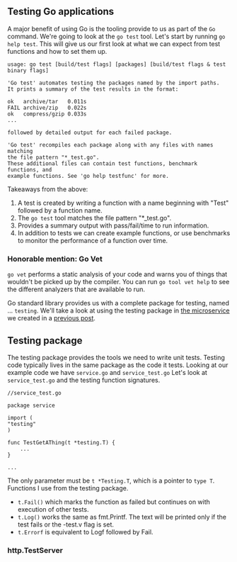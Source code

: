 ## Testing Go applications

A major benefit of using Go is the tooling provide to us as part of the `Go` command. We're going to look at the `go test` tool.
Let's start by running `go help test`. This will give us our first look at what we can expect from test functions and how to set them up.

```
usage: go test [build/test flags] [packages] [build/test flags & test binary flags]

'Go test' automates testing the packages named by the import paths.
It prints a summary of the test results in the format:

ok   archive/tar   0.011s
FAIL archive/zip   0.022s
ok   compress/gzip 0.033s
...

followed by detailed output for each failed package.

'Go test' recompiles each package along with any files with names matching
the file pattern "*_test.go".
These additional files can contain test functions, benchmark functions, and
example functions. See 'go help testfunc' for more.

```
Takeaways from the above:

1. A test is created by writing a function with a name beginning with "Test" followed by a function name.
2. The `go test` tool matches the file pattern "*_test.go".
3. Provides a summary output with pass/fail/time to run information.
4. In addition to tests we can create example functions, or use benchmarks to monitor the performance of a function over time.


### Honorable mention: Go Vet
`go vet` performs a static analysis of your code and warns you of things that wouldn't be picked up by the compiler. You can run `go tool vet help` to see the different analyzers that are available to run.


Go standard library provides us with a complete package for testing, named ... `testing`. We'll take a look at using the testing package in [the microservice]() we created in a [previous post]().



## Testing package
The testing package provides the tools we need to write unit tests. Testing code typically lives in the same package as the code it tests. Looking at our example code we have `service.go` and `service_test.go`
Let's look at `service_test.go` and the testing function signatures.

```
//service_test.go

package service

import (
"testing"
)

func TestGetAThing(t *testing.T) {
    ...
}

...

```

The only parameter must be `t *Testing.T`, which is a pointer to `type T`. Functions I use from the testing package.
- `t.Fail()` which marks the function as failed but continues on with execution of other tests.
- `t.Log()` works the same as fmt.Printf. The text will be printed only if the test fails or the -test.v flag is set.
- `t.Errorf` is equivalent to Logf followed by Fail.



### http.TestServer



